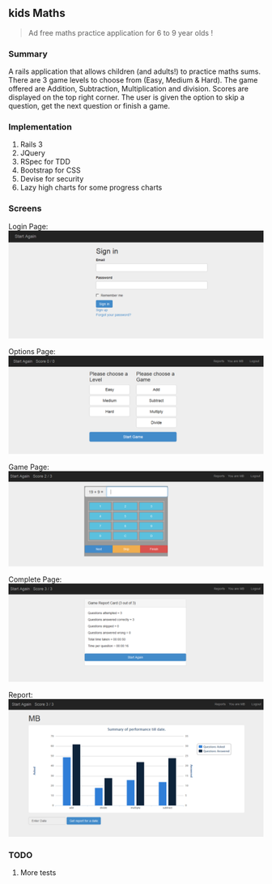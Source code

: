 ## kids Maths
> Ad free maths practice application for 6 to 9 year olds !

### Summary

A rails application that allows children (and adults!) to practice maths sums. There are 3 game levels to choose from (Easy, Medium & Hard). The game offered are Addition, Subtraction, Multiplication and division. Scores are displayed on the top right corner. The user is given the option to skip a question, get the next question or finish a game.

### Implementation
1. Rails 3
2. JQuery
3. RSpec for TDD
4. Bootstrap for CSS
5. Devise for security
6. Lazy high charts for some progress charts

### Screens
Login Page: 
![Login Screen](/public/images/login.PNG)

Options Page: 
![Options Screen](/public/images/index.PNG)

Game Page: 
![Game Screen](/public/images/game.PNG)

Complete Page: 
![Complete game Screen](/public/images/complete_game.PNG)

Report: 
![report Screen](/public/images/report.PNG)

### TODO
1. More tests
